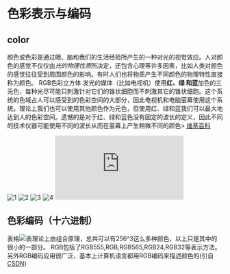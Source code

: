 # 色彩表示与编码  
## color
颜色或色彩是通过眼、脑和我们的生活经验所产生的一种对光的视觉效应。人对颜色的感觉不仅仅由*光的物理性质*所决定，还包含心理等许多因素，比如人类对颜色的感觉往往受到周围颜色的影响。有时人们也将物质产生不同颜色的物理特性直接称为颜色。
RGB色彩立方体
发光的媒体（比如电视机）使用**红、绿 和蓝**加色的三元色，每种光尽可能只刺激针对它们的锥状细胞而不刺激其它的锥状细胞。这个系统的色域占人可以感受到的色彩空间的大部分，因此电视机和电脑萤幕使用这个系统。理论上我们也可以使用其他颜色作为元色，但使用红、绿和蓝我们可以最大地达到人的色彩空间。遗憾的是对于红、绿和蓝色没有固定的波长的定义，因此不同的技术仪器可能使用不同的波长从而在萤幕上产生稍微不同的颜色> [维基百科](https://en.wikipedia.org/wiki/Color)   
  
![1](http://a4.qpic.cn/psb?/V12aKRuu4cvTlT/8dwcwHNIkmgNQcEtdjUKeRJGsNo2HcjYZSKYbReKJhc!/m/dEcBAAAAAAAA&bo=IQGuAAAAAAADB6w!&rf=photolist)
![2](http://a2.qpic.cn/psb?/V12aKRuu4cvTlT/urP4vTmQHiXGCaac1b6KLavqC9.bUIF3IXSbuVfa4bA!/m/dDEBAAAAAAAA&bo=LAGoAAAAAAARB7U!&rf=photolist)
![3](http://a3.qpic.cn/psb?/V12aKRuu4cvTlT/vG0cp345pXWE3s1eykFgenO*VtDBXU1jnlfvkbPITcA!/m/dDIBAAAAAAAA&bo=CwG9AAAAAAARB4c!&rf=photolist) 
![4](http://a4.qpic.cn/psb?/V12aKRuu4cvTlT/dVZy3C7ljqK*xac6HXa044rOwXYv4C9jGjrCmrPUjVY!/m/dFMBAAAAAAAA&bo=HQGxAAAAAAARB50!&rf=photolist)
![](https://qzs.qq.com/qzone/photo/v7/page/photo.html?init=photo.v7/module/photoList2/index&navBar=1#aid=V12aKRuu4cvTlT&batchid=1539610731425000)  
## 色彩编码（十六进制） 
表格![表](http://a4.qpic.cn/psb?/V12aKRuu4cvTlT/PHSd*4cwa5dIGGUO.fr3AbuVeigV4BbFFNYjr9P*2u8!/m/dFMBAAAAAAAA&bo=2wE7AgAAAAARB9M!&rf=photolist)理论上由组合原理，总共可以有256^3这么多种颜色，以上只是其中的很小的一部分。 
RGB包括了RGB555,RGB,RGB565,RGB24,RGB32等表示方法。 
另外RGB编码应用很广泛，基本上计算机语言都用RGB编码来描述颜色的(引自[CSDN](https://blog.csdn.net/sunyet_sen/article/details/78588126))

